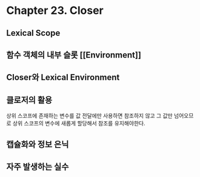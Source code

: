 # Chapter 23. Closer

## Lexical Scope

## 함수 객체의 내부 슬롯 [[Environment]]

## Closer와 Lexical Environment

## 클로저의 활용
상위 스코프에 존재하는 변수를 값 전달에만 사용하면 참조하지 않고 그 값만 넘어오므로 상위 스코프의 변수에 새롭게 할당해서 참조를 유지해야한다.

## 캡슐화와 정보 은닉

## 자주 발생하는 실수
